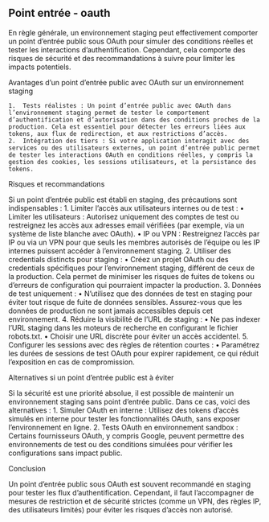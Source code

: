 ## Point entrée - oauth

En règle générale, un environnement staging peut effectivement comporter un point d’entrée public sous OAuth pour simuler des conditions réelles et tester les interactions d’authentification. Cependant, cela comporte des risques de sécurité et des recommandations à suivre pour limiter les impacts potentiels.

Avantages d’un point d’entrée public avec OAuth sur un environnement staging

	1.	Tests réalistes : Un point d’entrée public avec OAuth dans l’environnement staging permet de tester le comportement d’authentification et d’autorisation dans des conditions proches de la production. Cela est essentiel pour détecter les erreurs liées aux tokens, aux flux de redirection, et aux restrictions d’accès.
	2.	Intégration des tiers : Si votre application interagit avec des services ou des utilisateurs externes, un point d’entrée public permet de tester les interactions OAuth en conditions réelles, y compris la gestion des cookies, les sessions utilisateurs, et la persistance des tokens.

Risques et recommandations

Si un point d’entrée public est établi en staging, des précautions sont indispensables :
	1.	Limiter l’accès aux utilisateurs internes ou de test :
	•	Limiter les utilisateurs : Autorisez uniquement des comptes de test ou restreignez les accès aux adresses email vérifiées (par exemple, via un système de liste blanche avec OAuth).
	•	IP ou VPN : Restreignez l’accès par IP ou via un VPN pour que seuls les membres autorisés de l’équipe ou les IP internes puissent accéder à l’environnement staging.
	2.	Utiliser des credentials distincts pour staging :
	•	Créez un projet OAuth ou des credentials spécifiques pour l’environnement staging, différent de ceux de la production. Cela permet de minimiser les risques de fuites de tokens ou d’erreurs de configuration qui pourraient impacter la production.
	3.	Données de test uniquement :
	•	N’utilisez que des données de test en staging pour éviter tout risque de fuite de données sensibles. Assurez-vous que les données de production ne sont jamais accessibles depuis cet environnement.
	4.	Réduire la visibilité de l’URL de staging :
	•	Ne pas indexer l’URL staging dans les moteurs de recherche en configurant le fichier robots.txt.
	•	Choisir une URL discrète pour éviter un accès accidentel.
	5.	Configurer les sessions avec des règles de rétention courtes :
	•	Paramétrez les durées de sessions de test OAuth pour expirer rapidement, ce qui réduit l’exposition en cas de compromission.

Alternatives si un point d’entrée public est à éviter

Si la sécurité est une priorité absolue, il est possible de maintenir un environnement staging sans point d’entrée public. Dans ce cas, voici des alternatives :
	1.	Simuler OAuth en interne : Utilisez des tokens d’accès simulés en interne pour tester les fonctionnalités OAuth, sans exposer l’environnement en ligne.
	2.	Tests OAuth en environnement sandbox : Certains fournisseurs OAuth, y compris Google, peuvent permettre des environnements de test ou des conditions simulées pour vérifier les configurations sans impact public.

Conclusion

Un point d’entrée public sous OAuth est souvent recommandé en staging pour tester les flux d’authentification. Cependant, il faut l’accompagner de mesures de restriction et de sécurité strictes (comme un VPN, des règles IP, des utilisateurs limités) pour éviter les risques d’accès non autorisé.

